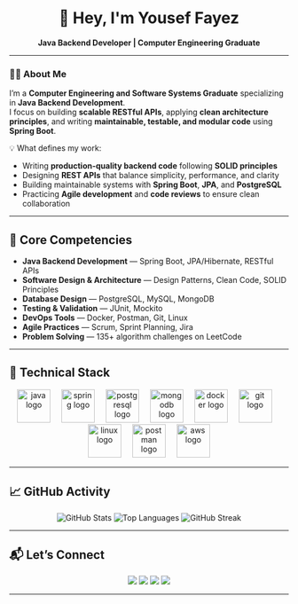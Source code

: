 <h1 align="center">👋 Hey, I'm Yousef Fayez</h1>

<p align="center">
  <b>Java Backend Developer | Computer Engineering Graduate</b>
</p>

---

### 👨‍💻 About Me

I’m a **Computer Engineering and Software Systems Graduate** specializing in **Java Backend Development**.  
I focus on building **scalable RESTful APIs**, applying **clean architecture principles**, and writing **maintainable, testable, and modular code** using **Spring Boot**.

💡 What defines my work:
- Writing **production-quality backend code** following **SOLID principles**
- Designing **REST APIs** that balance simplicity, performance, and clarity
- Building maintainable systems with **Spring Boot**, **JPA**, and **PostgreSQL**
- Practicing **Agile development** and **code reviews** to ensure clean collaboration

---

## 🧠 Core Competencies

- **Java Backend Development** — Spring Boot, JPA/Hibernate, RESTful APIs  
- **Software Design & Architecture** — Design Patterns, Clean Code, SOLID Principles  
- **Database Design** — PostgreSQL, MySQL, MongoDB  
- **Testing & Validation** — JUnit, Mockito  
- **DevOps Tools** — Docker, Postman, Git, Linux  
- **Agile Practices** — Scrum, Sprint Planning, Jira  
- **Problem Solving** — 135+ algorithm challenges on LeetCode  

---

## 🧩 Technical Stack

<div align="center">

  <img src="https://skillicons.dev/icons?i=java" height="60" alt="java logo" />
  <img width="12" />
  <img src="https://skillicons.dev/icons?i=spring" height="60" alt="spring logo" />
  <img width="12" />
  <img src="https://skillicons.dev/icons?i=postgresql" height="60" alt="postgresql logo" />
  <img width="12" />
  <img src="https://skillicons.dev/icons?i=mongodb" height="60" alt="mongodb logo" />
  <img width="12" />
  <img src="https://skillicons.dev/icons?i=docker" height="60" alt="docker logo" />
  <img width="12" />
  <img src="https://skillicons.dev/icons?i=git" height="60" alt="git logo" />
  <img width="12" />
  <img src="https://skillicons.dev/icons?i=linux" height="60" alt="linux logo" />
  <img width="12" />
  <img src="https://skillicons.dev/icons?i=postman" height="60" alt="postman logo" />
  <img width="12" />
  <img src="https://skillicons.dev/icons?i=aws" height="60" alt="aws logo" />
</div>

---

## 📈 GitHub Activity

<div align="center">

![GitHub Stats](https://github-readme-stats.vercel.app/api?username=YousefFayez20&show_icons=true&theme=tokyonight)
![Top Languages](https://github-readme-stats.vercel.app/api/top-langs/?username=YousefFayez20&layout=compact&theme=tokyonight)
![GitHub Streak](https://streak-stats.demolab.com?user=YousefFayez20&theme=tokyonight)

</div>

---

## 📬 Let’s Connect

<p align="center">
  <a href="mailto:youseffayez2002@gmail.com"><img src="https://img.shields.io/badge/Gmail-D14836?style=for-the-badge&logo=gmail&logoColor=white"/></a>
  <a href="https://www.linkedin.com/in/yousef-fayez-16344a1b8/"><img src="https://img.shields.io/badge/LinkedIn-0A66C2?style=for-the-badge&logo=linkedin&logoColor=white"/></a>
  <a href="https://github.com/YousefFayez20"><img src="https://img.shields.io/badge/GitHub-171515?style=for-the-badge&logo=github&logoColor=white"/></a>
  <a href="https://leetcode.com/u/youseffayez2002/"><img src="https://img.shields.io/badge/LeetCode-FFA116?style=for-the-badge&logo=leetcode&logoColor=black"/></a>
</p>

---

